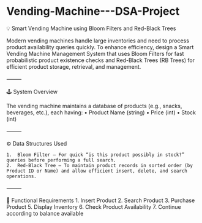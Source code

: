 # Vending-Machine---DSA-Project
💡 Smart Vending Machine using Bloom Filters and Red-Black Trees

Modern vending machines handle large inventories and need to process product availability queries quickly. To enhance efficiency, design a Smart Vending Machine Management System that uses Bloom Filters for fast probabilistic product existence checks and Red-Black Trees (RB Trees) for efficient product storage, retrieval, and management.

⸻

🕹️ System Overview

The vending machine maintains a database of products (e.g., snacks, beverages, etc.), each having:
	•	Product Name (string)
	•	Price (int)
	•	Stock (int)

⸻

⚙️ Data Structures Used

	1.	Bloom Filter – For quick “is this product possibly in stock?” queries before performing a full search.
	2.	Red-Black Tree – To maintain product records in sorted order (by Product ID or Name) and allow efficient insert, delete, and search operations.

⸻

🎯 Functional Requirements
	1.	Insert Product
	2.	Search Product
	3.	Purchase Product
	5.	Display Inventory
	6.	Check Product Availability
  	7.  Continue according to balance available
